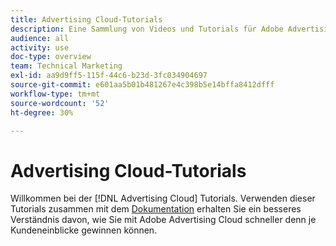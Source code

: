 ```yaml
---
title: Advertising Cloud-Tutorials
description: Eine Sammlung von Videos und Tutorials für Adobe Advertising Cloud.
audience: all
activity: use
doc-type: overview
team: Technical Marketing
exl-id: aa9d9ff5-115f-44c6-b23d-3fc034904697
source-git-commit: e601aa5b01b481267e4c398b5e14bffa8412dfff
workflow-type: tm+mt
source-wordcount: '52'
ht-degree: 30%

---
```


# Advertising Cloud-Tutorials

Willkommen bei der [!DNL Advertising Cloud] Tutorials. Verwenden dieser Tutorials zusammen mit dem [Dokumentation](https://experienceleague.adobe.com/docs/advertising-cloud.html) erhalten Sie ein besseres Verständnis davon, wie Sie mit Adobe Advertising Cloud schneller denn je Kundeneinblicke gewinnen können.

<!--
See other -learn tutorials landing pages to get ideas for additional content
-->
